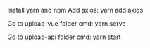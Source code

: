 Install yarn and npm
Add axios: yarn add axios

Go to upload-vue folder
cmd:  yarn serve

Go to upload-api folder
cmd: yarn start
